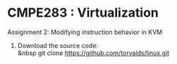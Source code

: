 # CMPE283 : Virtualization </br>
Assignment 2: Modifying instruction behavior in KVM </br>
1. Download the source code: </br>
&nbsp  git clone https://github.com/torvalds/linux.git
